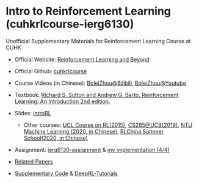 # Intro to Reinforcement Learning (cuhkrlcourse-ierg6130)
Unofficial Supplementary Materials for Reinforcement Learning Course at CUHK

- Official Website: [Reinforcement Learning and Beyond](https://cuhkrlcourse.github.io/)

- Official Github: [cuhkrlcourse](https://github.com/cuhkrlcourse)

- Course Videos (in Chinese): [BoleiZhou@Bilibili](https://space.bilibili.com/511221970), [BoleiZhou@Youtube](https://www.youtube.com/channel/UCvabDuy3R3I4fHAMiGxJigQ)

- Textbook: [Richard S. Sutton and Andrew G. Barto. Reinforcement Learning: An Introduction 2nd edition.](http://incompleteideas.net/book/RLbook2020.pdf)

- Slides: [IntroRL](https://github.com/zhoubolei/introRL)
  
  - Other courses: [UCL Course on RL(2015)](https://www.davidsilver.uk/teaching/), [CS285@UCB(2019)](http://rail.eecs.berkeley.edu/deeprlcourse/), [NTU Machine Learning (2020, in Chinese)](http://speech.ee.ntu.edu.tw/~tlkagk/courses_ML20.html), [RLChina Summer School(2020, in Chinese)](https://rlchina.org/)
  
- Assignment: [ierg6130-assignment](https://github.com/cuhkrlcourse/ierg6130-assignment) & [my implementation (4/4)](https://github.com/Aguin/cuhkrlcourse-ierg6130/tree/master/assignment)

- [Related Papers](https://github.com/Aguin/cuhkrlcourse-ierg6130/tree/master/papers)

- [Supplementary Code](https://github.com/Aguin/cuhkrlcourse-ierg6130/tree/master/code) & [DeepRL-Tutorials](https://github.com/qfettes/DeepRL-Tutorials)

